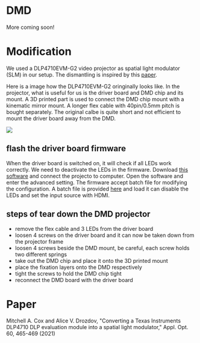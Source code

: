 # DMD

More coming soon!

# Modification
We used a DLP4710EVM-G2 video projector as spatial light modulator (SLM) in our setup. The dismantling is inspired by this [paper](https://opg.optica.org/ao/abstract.cfm?uri=ao-60-2-465).



Here is a image how the DLP4710EVM-G2 oringinally looks like. In the projector, what is useful for us is the driver board and DMD chip and its mount. A 3D printed part is used to connect the DMD chip mount with a kinematic mirror mount. A longer flex cable with 40pin/0.5mm pitch is bought separately. The original calbe is quite short and not efficient to mount the driver board away from the DMD.


![](/IMAGES/dlp4710evm-g2.png)


## flash the driver board firmware
When the driver board is switched on, it will check if all LEDs work correctly. We need to deactivate the LEDs in the firmware. Download [this software](https://www.ti.com/tool/DLPLCRD-GUI) and connect the projecto to computer. Open the software and enter the advanced setting. The firmware accept batch file for modifying the configuration. A batch file is provided [here](./LEDoffCURoff.bf) and load it can disable the LEDs and set the input source with HDMI.

## steps of tear down the DMD projector

- remove the flex cable and 3 LEDs from the driver board
- loosen 4 screws on the driver board and it can now be taken down from the projector frame
- loosen 4 screws beside the DMD mount, be careful, each screw holds two different springs
- take out the DMD chip and place it onto the 3D printed mount
- place the fixation layers onto the DMD respectively
- tight the screws to hold the DMD chip tight
- reconnect the DMD board with the driver board





# Paper

Mitchell A. Cox and Alice V. Drozdov, "Converting a Texas Instruments DLP4710 DLP evaluation module into a spatial light modulator," Appl. Opt. 60, 465-469 (2021)
